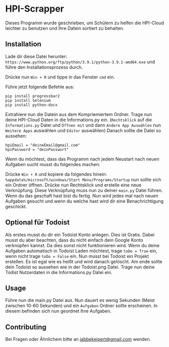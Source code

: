 # HPI-Scrapper

Dieses Programm wurde geschrieben, um Schülern zu helfen die HPI-Cloud leichter zu benutzen und Ihre Datein sortiert zu behalten.

## Installation

Lade dir diese Datei herunter: ```https://www.python.org/ftp/python/3.9.1/python-3.9.1-amd64.exe``` und führe den Installationsprozess durch.

Drücke nun ```Win + R``` und tippe in das Fenster ```cmd``` ein.

Führe jetzt folgende Befehle aus:

```CMD
pip install progressbar2
pip install Selenium
pip install python-docx
```

Extrahiere nun die Datein aus dem Kompriemiertem Ordner.
Trage nun deine HPI-Cloud Daten in die Informations.py ein. (```Rechtsklick``` auf die ```Informations.py``` Datei und ```Öffnen mit``` und dann ```Andere App Auswählen``` nun  ```Weitere Apps``` auswählen und ```Editor``` auswählen)
Danach sollte die Datei so aussehen:
```
hpiEmail = "deineEmail@gmail.com"
hpiPassword = "deinPasswort"
```

Wenn du möchtest, dass das Programm nach jedem Neustart nach neuen Aufgaben sucht musst du folgendes machen:

Drücke ```Win + R``` und kopiere da folgendes hinein: ```%appdata%/microsoft/windows/Start Menu/Programs/Startup``` nun sollte sich ein Ordner öffnen. Drücke nun Rechtsklick und erstelle eine neue Verknüpfung.
Diese Verknüpfung muss nun zu deiner ```main.py``` Datei führen. Wenn du das geschaft hast bist du fertig. Nun wird jedes mal nach neuen Aufgaben gesucht und wenn du welche hast wird dir eine Benachrichtigung geschickt.  

## Optional für Todoist

Als erstes musst du dir ein Todoist Konto anlegen. Dies ist Gratis. Dabei musst du aber beachten, dass du nicht einfach dein Google Konto verknüpfen kannst. Da dies sonst nicht funktionieren wird.
Wenn du deine Aufgaben automatisch in Todoist Laden möchtest, trage ```toDo = True``` ein, wenn nicht trage ```toDo = False``` ein.
Nun musst bei Todoist ein Projekt erstellen. Es ist egal wie es heißt und wird danach gelöscht. 
Am ende sollte dein Todoist so aussehen wie in der Todoist.png Datei.
Trage nun deine Todist Nutzerdaten in die Informations.py Datei ein.
 
## Usage

Führe nun die main.py Datei aus.
Nun dauert es wenig Sekunden (Meist zwischen 10-60 Sekunden) und ein ```Aufgaben``` Ordner sollte erscheinen.
In diesem befinden sich nun geordnet Ihre Aufgaben.

## Contributing

Bei Fragen oder Ähnlichem bitte an jabbekeipert@gmail.com wenden.
